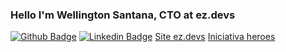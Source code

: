 ### Hello I'm Wellington Santana, CTO at ez.devs

[![Github Badge](https://img.shields.io/badge/-Github-000?style=flat-square&logo=Github&logoColor=white&link=https://github.com/wellington01)](https://github.com/wellington01)
[![Linkedin Badge](https://img.shields.io/badge/-LinkedIn-blue?style=flat-square&logo=Linkedin&logoColor=white&link=https://www.linkedin.com/in/brunolm/)](https://www.linkedin.com/in/wellington-cristi-vilela-santana-a48b1123)
[Site ez.devs](https://ezdevs.com.br)
[Iniciativa heroes](https://heroes.ezdevs.com.br/)

